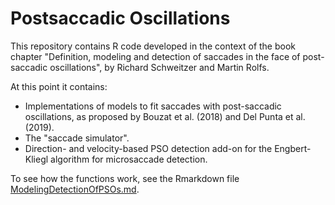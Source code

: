 # Postsaccadic Oscillations

This repository contains R code developed in the context of the book chapter "Definition, modeling and detection of saccades in the face of post-saccadic oscillations", by Richard Schweitzer and Martin Rolfs. 

At this point it contains:
- Implementations of models to fit saccades with post-saccadic oscillations, as proposed by Bouzat et al. (2018) and Del Punta et al. (2019). 
- The "saccade simulator".
- Direction- and velocity-based PSO detection add-on for the Engbert-Kliegl algorithm for microsaccade detection. 

To see how the functions work, see the Rmarkdown file [ModelingDetectionOfPSOs.md](../blob/main/ModelingDetectionOfPSOs.md). 
